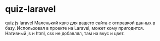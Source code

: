 # quiz-laravel
quiz js laravel
Маленький квиз для вашего сайта с отправкой данных в базу. Использовал в проекте на Laravel, может кому пригодится. Нативный js и html, css не добавлял, там на вкус и цвет.
